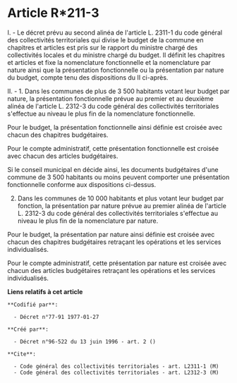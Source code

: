 # Article R*211-3

I. - Le décret prévu au second alinéa de l'article L. 2311-1 du code général des collectivités territoriales qui divise le
budget de la commune en chapitres et articles est pris sur le rapport du ministre chargé des collectivités locales et du
ministre chargé du budget. Il définit les chapitres et articles et fixe la nomenclature fonctionnelle et la nomenclature par
nature ainsi que la présentation fonctionnelle ou la présentation par nature du budget, compte tenu des dispositions du II
ci-après.

II. - 1. Dans les communes de plus de 3 500 habitants votant leur budget par nature, la présentation fonctionnelle prévue au
premier et au deuxième alinéa de l'article L. 2312-3 du code général des collectivités territoriales s'effectue au niveau le
plus fin de la nomenclature fonctionnelle.

Pour le budget, la présentation fonctionnelle ainsi définie est croisée avec chacun des chapitres budgétaires.

Pour le compte administratif, cette présentation fonctionnelle est croisée avec chacun des articles budgétaires.

Si le conseil municipal en décide ainsi, les documents budgétaires d'une commune de 3 500 habitants ou moins peuvent
comporter une présentation fonctionnelle conforme aux dispositions ci-dessus.

2. Dans les communes de 10 000 habitants et plus votant leur budget par fonction, la présentation par nature prévue au
premier alinéa de l'article L. 2312-3 du code général des collectivités territoriales s'effectue au niveau le plus fin de la
nomenclature par nature.

Pour le budget, la présentation par nature ainsi définie est croisée avec chacun des chapitres budgétaires retraçant les
opérations et les services individualisés.

Pour le compte administratif, cette présentation par nature est croisée avec chacun des articles budgétaires retraçant les
opérations et les services individualisés.

**Liens relatifs à cet article**

	**Codifié par**:

	  - Décret n°77-91 1977-01-27

	**Créé par**:

	  - Décret n°96-522 du 13 juin 1996 - art. 2 ()

	**Cite**:

	  - Code général des collectivités territoriales - art. L2311-1 (M)
	  - Code général des collectivités territoriales - art. L2312-3 (M)
